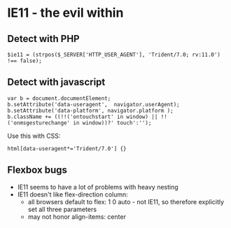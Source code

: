 # IE11 - the evil within

## Detect with PHP

```
$ie11 = (strpos($_SERVER['HTTP_USER_AGENT'], 'Trident/7.0; rv:11.0') !== false);
```

## Detect with javascript

```
var b = document.documentElement;
b.setAttribute('data-useragent',  navigator.userAgent);
b.setAttribute('data-platform', navigator.platform );
b.className += ((!!('ontouchstart' in window) || !!('onmsgesturechange' in window))?' touch':'');
```

Use this with CSS:

```
html[data-useragent*='Trident/7.0'] {}
```

## Flexbox bugs

- IE11 seems to have a lot of problems with heavy nesting
- IE11 doesn't like flex-direction column:
    - all browsers default to flex: 1 0 auto - not IE11, so therefore explicitly set all three parameters
    - may not honor align-items: center

